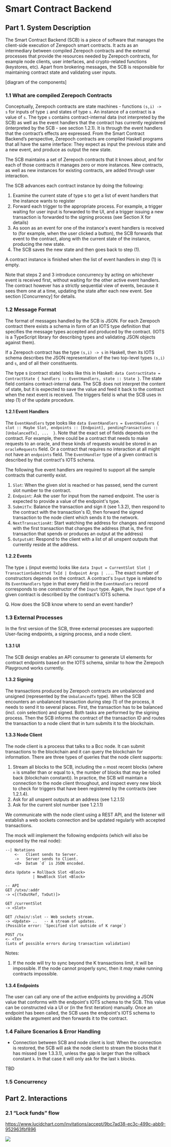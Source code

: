 # Smart Contract Backend

## Part 1. System Description
The Smart Contract Backend (SCB) is a piece of software that manages the client-side execution of Zerepoch smart contracts. It acts as an intermediary between compiled Zerepoch contracts and the external processes that provide the resources needed by Zerepoch contracts, for example node clients, user interfaces, and crypto-related functions (keystores, etc). Apart from brokering messages, the SCB is responsible for maintaining contract state and validating user inputs.

[diagram of the components]

### 1.1 What are compiled Zerepoch Contracts

Conceptually, Zerepoch contracts are state machines - functions `(s,i) -> s` for inputs of type `i` and states of type `s`. An instance of a contract is a value of `s`. The type `s` contains contract-internal data (not interpreted by the SCB) as well as the event handlers that the contract has currently registered (interpreted by the SCB - see section 1.2.1). It is through the event handlers that the contract’s effects are expressed. From the Smart Contract Backend’s perspective, Zerepoch contracts are compiled Haskell programs that all have the same interface: They expect as input the previous state and a new event, and produce as output the new state.

The SCB maintains a set of Zerepoch contracts that it knows about, and for each of those contracts it manages zero or more instances. New contracts, as well as new instances for existing contracts, are added through user interaction.

The SCB advances each contract instance by doing the following:

1. Examine the current state of type s to get a list of event handlers that the instance wants to register
2. Forward each trigger to the appropriate process. For example, a trigger waiting for user input is forwarded to the UI, and a trigger issuing a new transaction is forwarded to the signing process (see Section X for details)
3. As soon as an event for one of the instance's event handlers is received to (for example, when the user clicked a button), the SCB forwards that event to the contract, along with the current state of the instance, producing the new state.
4. The SCB saves the new state and then goes back to step (1).

A contract instance is finished when the list of event handlers in step (1) is empty.

Note that steps 2 and 3 introduce concurrency by acting on whichever event is received first, without waiting for the other active event handlers. The contract however has a strictly sequential view of events, because it sees them one at a time, updating the state after each new event. See section [Concurrency] for details.

### 1.2 Message Format

The format of messages handled by the SCB is JSON. For each Zerepoch contract there exists a schema in form of an IOTS type definition that specifies the message types accepted and produced by the contract. (IOTS is a TypeScript library for describing types and validating JSON objects against them).

If a Zerepoch contract has the type `(s,i) -> s` in Haskell, then its IOTS schema describes the JSON representation of the two top-level types `(s,i)` and `s`, and of all their constituents.

The type s (contract state) looks like this in Haskell: `data ContractState = ContractState { handlers :: EventHandlers, state :: State }`. The state field contains contract-internal data. The SCB does not interpret the content of state, but it is expected to save the value and feed it back to the contract when the next event is received.  The triggers field is what the SCB uses in step (1) of the update procedure.

#### 1.2.1 Event Handlers

The `EventHandlers` type looks like `data EventHandlers = EventHandlers { slot :: Maybe Slot, endpoints :: [Endpoint], pendingTransactions :: [UnbalancedTx], ...  }`. Note that the exact set of fields depends on the contract. For example, there could be a contract that needs to make requests to an oracle, and these kinds of requests would be stored in an `oracleRequests` field. Or a contract that requires no interaction at all might not have an `endpoints` field. The `EventHandler` type of a given contract is described by that contract's IOTS schema.

The following five event handlers are required to support all the sample contracts that currently exist.

1. `Slot`: When the given slot is reached or has passed, send the current slot number to the contract.
2. `Endpoint`: Ask the user for input from the named endpoint. The user is expected to provide a value of the endpoint's type.
3. `SubmitTx`: Balance the transaction and sign it (see 1.3.2), then respond to the contract with the transaction's ID, then forward the signed transaction to the node client which sends it to the network.
4. `NextTransactionAt`: Start watching the address for changes and respond with the first transaction that changes the address (that is, the first transaction that spends or produces an output at the address)
5. `OutputsAt`: Respond to the client with a list of all unspent outputs that currently reside at the address.


#### 1.2.2 Events

The type `i` (input events) looks like `data Input = CurrentSlot Slot | TransactionSubmitted TxId | Endpoint Args | ...`. The exact number of constructors depends on the contract. A contract's `Input` type is related to its `EventHandlers` type in that every field in the `EventHandlers` record corresponds to one constructor of the `Input` type. Again, the `Input` type of a given contract is described by the contract's IOTS schema.

Q. How does the SCB know where to send an event handler?

### 1.3 External Processes

In the first version of the SCB, three external processes are supported: User-facing endpoints, a signing process, and a node client.

#### 1.3.1 UI

The SCB design enables an API consumer to generate UI elements for contract endpoints based on the IOTS schema, similar to how the Zerepoch Playground works currently.

#### 1.3.2 Signing

The transactions produced by Zerepoch contracts are unbalanced and unsigned (represented by the `UnbalancedTx` type). When the SCB encounters an unbalanced transaction during step (1) of the process, it needs to send it to several places. First, the transaction has to be balanced (incl. coin selection) and signed. Both tasks are performed by the signing process. Then the SCB informs the contract of the transaction ID and routes the transaction to a node client that in turn submits it to the blockchain.

#### 1.3.3 Node Client

The node client is a process that talks to a Bcc node. It can submit transactions to the blockchain and it can query the blockchain for information. There are three types of queries that the node client supports:

1. Stream all blocks to the SCB, including the `n` most recent blocks (where `n` is smaller than or equal to `k`, the number of blocks that may be rolled back (blockchain constant)). In practice, the SCB will maintain a connection to the node client throughout, and inspect every new block to check for triggers that have been registered by the contracts (see 1.2.1.4).
2. Ask for all unspent outputs at an address (see 1.2.1.5)
3. Ask for the current slot number (see 1.2.1.1)

We communicate with the node client using a REST API, and the listener will establish a web sockets connection and be updated regularly with accepted transactions.

The mock will implement the following endpoints (which will also be exposed by the real node):

```
--| Notations
    <-   Client sends to Server.
    ->   Server sends to Client.
    <d>  Datum `d` is JSON encoded.

data Update = Rollback Slot <Block>
            | NewBlock Slot <Block>

-- API
GET /utxo/:addr
-> <[(TxOutRef, TxOut)]>

GET /currentSlot
-> <Slot>

GET /chain/:slot -- Web sockets stream.
-> <Update> ..   -- A stream of updates.
(Possible error: `Specified slot outside of K range`)

POST /tx
<- <Tx>
(Lots of possible errors during transaction validation)
```

Notes:
1. If the node will try to sync beyond the K transactions limit, it will be impossible. If the node cannot properly sync, then it *may* make running contracts impossible.

#### 1.3.4 Endpoints

The user can call any one of the active endpoints by providing a JSON value that conforms with the endpoint's IOTS schema to the SCB. This value can be constructed via a UI or (in the first iteration) manually. Once an endpoint has been called, the SCB uses the endpoint's IOTS schema to validate the argument and then forwards it to the contract.

### 1.4 Failure Scenarios & Error Handling

* Connection between SCB and node client is lost: When the connection is restored, the SCB will ask the node client to stream the blocks that it has missed (see 1.3.3.1), unless the gap is larger than the rollback constant `k`. In that case it will only ask for the last `k` blocks.

TBD

### 1.5 Concurrency

## Part 2. Interactions

### 2.1 “Lock funds” flow

https://www.lucidchart.com/invitations/accept/9bc7ad38-ec3c-499c-abb9-952963fbf896

![](https://www.lucidchart.com/publicSegments/view/6978b4a8-0f89-4b0a-897c-818afce7ef95/image.png)
